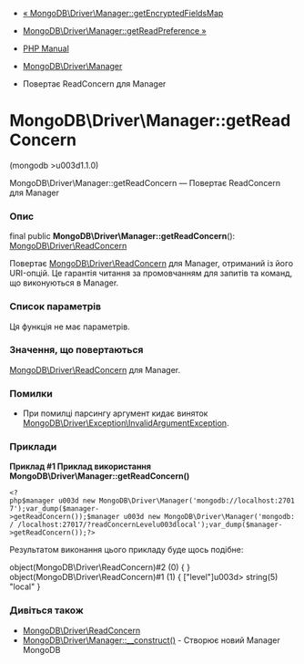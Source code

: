 - [«
MongoDB\Driver\Manager::getEncryptedFieldsMap](mongodb-driver-manager.getencryptedfieldsmap.md)
- [MongoDB\Driver\Manager::getReadPreference
»](mongodb-driver-manager.getreadpreference.md)

- [PHP Manual](index.md)
- [MongoDB\Driver\Manager](class.mongodb-driver-manager.md)
- Повертає ReadConcern для Manager

# MongoDB\Driver\Manager::getReadConcern

(mongodb \>u003d1.1.0)

MongoDB\Driver\Manager::getReadConcern — Повертає ReadConcern для
Manager

### Опис

final public **MongoDB\Driver\Manager::getReadConcern**():
[MongoDB\Driver\ReadConcern](class.mongodb-driver-readconcern.md)

Повертає
[MongoDB\Driver\ReadConcern](class.mongodb-driver-readconcern.md) для
Manager, отриманий із його URI-опцій. Це гарантія читання за промовчанням
для запитів та команд, що виконуються в Manager.

### Список параметрів

Ця функція не має параметрів.

### Значення, що повертаються

[MongoDB\Driver\ReadConcern](class.mongodb-driver-readconcern.md) для
Manager.

### Помилки

- При помилці парсингу аргумент кидає виняток
[MongoDB\Driver\Exception\InvalidArgumentException](class.mongodb-driver-exception-invalidargumentexception.md).

### Приклади

**Приклад #1 Приклад використання
**MongoDB\Driver\Manager::getReadConcern()****

` <?php$manager u003d new MongoDB\Driver\Manager('mongodb://localhost:27017');var_dump($manager->getReadConcern());$manager u003d new MongoDB\Driver\Manager('mongodb:/ /localhost:27017/?readConcernLevelu003dlocal');var_dump($manager->getReadConcern());?> `

Результатом виконання цього прикладу буде щось подібне:

object(MongoDB\Driver\ReadConcern)#2 (0) {
}
object(MongoDB\Driver\ReadConcern)#1 (1) {
["level"]u003d>
string(5) "local"
}

### Дивіться також

- [MongoDB\Driver\ReadConcern](class.mongodb-driver-readconcern.md)
- [MongoDB\Driver\Manager::\_\_construct()](mongodb-driver-manager.construct.md) -
Створює новий Manager MongoDB

